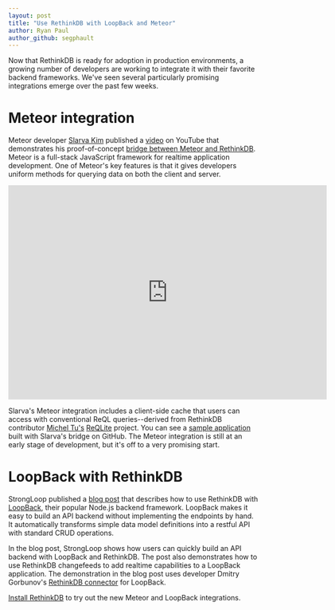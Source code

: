 ```yaml
---
layout: post
title: "Use RethinkDB with LoopBack and Meteor"
author: Ryan Paul
author_github: segphault
---
```


Now that RethinkDB is ready for adoption in production environments, a
growing number of developers are working to integrate it with their favorite
backend frameworks. We've seen several particularly promising integrations
emerge over the past few weeks.

# Meteor integration

Meteor developer [Slarva Kim][Slarva] published a [video][] on YouTube that
demonstrates his proof-of-concept [bridge between Meteor and
RethinkDB][bridge]. Meteor is a full-stack JavaScript framework for realtime
application development. One of Meteor's key features is that it gives
developers uniform methods for querying data on both the client and server.

<iframe width="640" height="430" src="https://www.youtube.com/embed/05R-TDP0Ltc?rel=0&amp;showinfo=0" frameborder="0" allowfullscreen></iframe>
<!--more-->

Slarva's Meteor integration includes a client-side cache that users can access
with conventional ReQL queries--derived from RethinkDB contributor [Michel
Tu's][michel] [ReQLite][] project. You can see a [sample application][sample]
built with Slarva's bridge on GitHub. The Meteor integration is still at an
early stage of development, but it's off to a very promising start.

# LoopBack with RethinkDB

StrongLoop published a [blog post][slpost] that describes how to use RethinkDB
with [LoopBack][], their popular Node.js backend framework. LoopBack makes it
easy to build an API backend without implementing the endpoints by hand. It
automatically transforms simple data model definitions into a restful API with
standard CRUD operations.

In the blog post, StrongLoop shows how users can quickly build an API backend
with LoopBack and RethinkDB. The post also demonstrates how to use RethinkDB
changefeeds to add realtime capabilities to a LoopBack application. The
demonstration in the blog post uses developer Dmitry Gorbunov's [RethinkDB
connector][connector] for LoopBack.


[Install RethinkDB][install] to try out the new Meteor and LoopBack integrations.

[video]: https://www.youtube.com/watch?v=05R-TDP0Ltc
[ReQLite]: https://github.com/neumino/reqlite
[bridge]: https://github.com/Slarva/meteor-rethinkdb
[sample]: https://github.com/Slarva/meteor-rethinkdb-demo
[Slarva]: https://github.com/Slarva
[michel]: https://github.com/neumino
[slpost]: https://strongloop.com/strongblog/rethinkdb-connector-loopback-node-js-framework/
[LoopBack]: http://loopback.io/
[connector]: https://github.com/fuwaneko/loopback-connector-rethinkdb
[install]: http://rethinkdb.com/docs/install/
